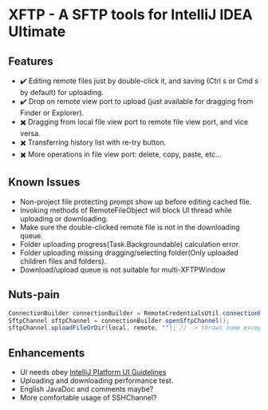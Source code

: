 # XFTP - A SFTP tools for IntelliJ IDEA Ultimate

## Features
- ✔️ Editing remote files just by double-click it, and saving (Ctrl s or Cmd s by default) for uploading.
- ✔️ Drop on remote view port to upload (just available for dragging from Finder or Explorer).
- ✖️ Dragging from local file view port to remote file view port, and vice versa.
- ✖️ Transferring history list with re-try button.
- ✖️ More operations in file view port: delete, copy, paste, etc...

## Known Issues
- Non-project file protecting prompt show up before editing cached file.
- Invoking methods of RemoteFileObject will block UI thread while uploading or downloading. 
- Make sure the double-clicked remote file is not in the downloading queue.
- Folder uploading progress(Task.Backgroundable) calculation error.
- Folder uploading missing dragging/selecting folder(Only uploaded children files and folders).
- Download/upload queue is not suitable for multi-XFTPWindow

## Nuts-pain
```java
ConnectionBuilder connectionBuilder = RemoteCredentialsUtil.connectionBuilder(data, this.project);
SftpChannel sftpChannel = connectionBuilder.openSftpChannel();
sftpChannel.uploadFileOrDir(local, remote, ""); // -> throws some exceptions because the remote variable has been appended a "/" at its tail
```

## Enhancements
- UI needs obey [IntelliJ Platform UI Guidelines](https://jetbrains.github.io/ui/)
- Uploading and downloading performance test.
- English JavaDoc and comments maybe?
- More comfortable usage of SSHChannel?
